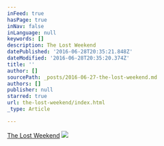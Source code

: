 ```yaml
---
inFeed: true
hasPage: true
inNav: false
inLanguage: null
keywords: []
description: The Lost Weekend
datePublished: '2016-06-28T20:35:21.848Z'
dateModified: '2016-06-28T20:35:20.374Z'
title: ''
author: []
sourcePath: _posts/2016-06-27-the-lost-weekend.md
authors: []
publisher: null
starred: true
url: the-lost-weekend/index.html
_type: Article

---
```

[The Lost Weekend][0]
![](https://the-grid-user-content.s3-us-west-2.amazonaws.com/a7b76bee-4d6e-4afd-bd70-3f520c038b29.jpg)

[0]: https://vimeo.com/100084310